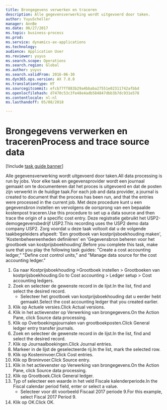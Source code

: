 ```yaml
--- 
title: Brongegevens verwerken en traceren
description: Alle gegevensverwerking wordt uitgevoerd door taken.
author: YuyuScheller
manager: AnnBe
ms.date: 06/27/2017
ms.topic: business-process
ms.prod: 
ms.service: dynamics-ax-applications
ms.technology: 
audience: Application User
ms.reviewer: yuyus
ms.search.scope: Operations
ms.search.region: Global
ms.author: yuyus
ms.search.validFrom: 2016-06-30
ms.dyn365.ops.version: AX 7.0.0
ms.translationtype: HT
ms.sourcegitcommit: efcb77ff883b29a4bbaba27551e02311742afbbd
ms.openlocfilehash: d7470c53c3fe48e4adb584847dbb3b7dc931e578
ms.contentlocale: nl-nl
ms.lasthandoff: 05/08/2018

---
```

# <a name="process-and-trace-source-data"></a><span data-ttu-id="ded7c-103">Brongegevens verwerken en traceren</span><span class="sxs-lookup"><span data-stu-id="ded7c-103">Process and trace source data</span></span>

[!include [task guide banner](../../includes/task-guide-banner.md)]

<span data-ttu-id="ded7c-104">Alle gegevensverwerking wordt uitgevoerd door taken.</span><span class="sxs-lookup"><span data-stu-id="ded7c-104">All data processing is run by jobs.</span></span> <span data-ttu-id="ded7c-105">Voor elke taak en gegevensprovider wordt een journaal gemaakt om te documenteren dat het proces is uitgevoerd en dat de posten zijn verwerkt in de huidige taak.</span><span class="sxs-lookup"><span data-stu-id="ded7c-105">For each job and data provider, a journal is created to document that the process has been run, and that the entries were processed in the current job.</span></span> <span data-ttu-id="ded7c-106">Met deze procedure kunt u een gegevensbron instellen en vervolgens de oorsprong van een bepaalde kostenpost traceren.</span><span class="sxs-lookup"><span data-stu-id="ded7c-106">Use this procedure to set up a data source and then  trace the origin of a specific cost entry.</span></span> <span data-ttu-id="ded7c-107">Deze registratie gebruikt het USP2-demogegevensbedrijf USP2.</span><span class="sxs-lookup"><span data-stu-id="ded7c-107">This recording uses the USP2 demo data company USP2.</span></span> <span data-ttu-id="ded7c-108">Zorg voordat u deze taak voltooit dat u de volgende taakbegeleiders afspeelt: 'Een grootboek van kostprijsboekhouding maken', 'Kostenbeheereenheden definiëren' en 'Gegevensbron beheren voor het grootboek van kostprijsboekhouding'.</span><span class="sxs-lookup"><span data-stu-id="ded7c-108">Before you complete this task, make sure that you play the following task guides: "Create a cost accounting ledger," "Define cost control units," and "Manage data source for the cost accounting ledger."</span></span>

1. <span data-ttu-id="ded7c-109">Ga naar Kostprijsboekhouding  >Grootboek instellen > Grootboeken van kostprijsboekhouding.</span><span class="sxs-lookup"><span data-stu-id="ded7c-109">Go to Cost accounting > Ledger setup > Cost accounting ledgers.</span></span>
2. <span data-ttu-id="ded7c-110">Zoek en selecteer de gewenste record in de lijst.</span><span class="sxs-lookup"><span data-stu-id="ded7c-110">In the list, find and select the desired record.</span></span>
    * <span data-ttu-id="ded7c-111">Selecteer het grootboek van kostprijsboekhouding dat u eerder hebt gemaakt.</span><span class="sxs-lookup"><span data-stu-id="ded7c-111">Select the cost accounting ledger that you created earlier.</span></span>  
3. <span data-ttu-id="ded7c-112">Klik op Actuele versies.</span><span class="sxs-lookup"><span data-stu-id="ded7c-112">Click Actual versions.</span></span>
4. <span data-ttu-id="ded7c-113">Klik in het actievenster op Verwerking van brongegevens.</span><span class="sxs-lookup"><span data-stu-id="ded7c-113">On the Action Pane, click Source data processing.</span></span>
5. <span data-ttu-id="ded7c-114">Klik op Overboekingsjournalen van grootboekposten.</span><span class="sxs-lookup"><span data-stu-id="ded7c-114">Click General ledger entry transfer journals.</span></span>
6. <span data-ttu-id="ded7c-115">Zoek en selecteer de gewenste record in de lijst.</span><span class="sxs-lookup"><span data-stu-id="ded7c-115">In the list, find and select the desired record.</span></span>
7. <span data-ttu-id="ded7c-116">Klik op Journaalboekingen.</span><span class="sxs-lookup"><span data-stu-id="ded7c-116">Click Journal entries.</span></span>
8. <span data-ttu-id="ded7c-117">Markeer in de lijst de geselecteerde rij.</span><span class="sxs-lookup"><span data-stu-id="ded7c-117">In the list, mark the selected row.</span></span>
9. <span data-ttu-id="ded7c-118">Klik op Kosteninvoer.</span><span class="sxs-lookup"><span data-stu-id="ded7c-118">Click Cost entries.</span></span>
10. <span data-ttu-id="ded7c-119">Klik op Broninvoer.</span><span class="sxs-lookup"><span data-stu-id="ded7c-119">Click Source entry.</span></span>
11. <span data-ttu-id="ded7c-120">Klik in het actievenster op Verwerking van brongegevens.</span><span class="sxs-lookup"><span data-stu-id="ded7c-120">On the Action Pane, click Source data processing.</span></span>
12. <span data-ttu-id="ded7c-121">Klik op Grootboek.</span><span class="sxs-lookup"><span data-stu-id="ded7c-121">Click General ledger.</span></span>
13. <span data-ttu-id="ded7c-122">Typ of selecteer een waarde in het veld Fiscale kalenderperiode.</span><span class="sxs-lookup"><span data-stu-id="ded7c-122">In the Fiscal calendar period field, enter or select a value.</span></span>
    * <span data-ttu-id="ded7c-123">Selecteer voor dit voorbeeld Fiscaal 2017 periode 9.</span><span class="sxs-lookup"><span data-stu-id="ded7c-123">For this example, select Fiscal 2017 Period 9.</span></span>  
14. <span data-ttu-id="ded7c-124">Klik op OK.</span><span class="sxs-lookup"><span data-stu-id="ded7c-124">Click OK.</span></span>


